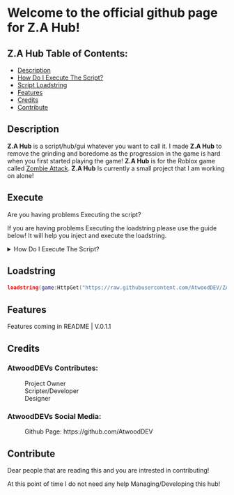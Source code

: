 # **Welcome to the official github page for Z.A Hub!**

## Z.A Hub Table of Contents:
- [Description](#description)
- [How Do I Execute The Script?](#execute)
- [Script Loadstring](#loadstring)
- [Features](#features)
- [Credits](#credits)
- [Contribute](#contribute)

## Description

**Z.A Hub** is a script/hub/gui whatever you want to call it. I made **Z.A Hub** to remove the grinding and boredome as the progression in the game is hard when you first started playing the game! **Z.A Hub** is for the Roblox game called [Zombie Attack](https://www.roblox.com/games/1240123653/Zombie-Attack). **Z.A Hub** Is currently a small project that I am working on alone!

## Execute

Are you having problems Executing the script?

If you are having problems Executing the loadstring please use the guide below! It will help you inject and execute the loadstring.

<details><summary>How Do I Execute The Script?</summary>
<p>

### First of all you will need to select the executor that you are using!

<!-- EXECUTOR: Synapse X -->
<details><summary>Synapse X [PAID]</summary>
<p>
<details><summary>Text Guide</summary>
<p>
You will be starting by opening the Executor you are using!

- Then join a game of [Zombie Attack](https://www.roblox.com/games/1240123653/Zombie-Attack) on Roblox.
- Now that you are in-game and you have your executor open. You will need to find the **INJECT** button on the executor.
- Once you find the button you will press it.
- The executor will now **Inject** into roblox.
- After **Injecting** you will copy the **loadstring** below!

```lua
loadstring(game:HttpGet("https://raw.githubusercontent.com/AtwoodDEV/ZA-Hub/main/Z.A-Hub.lua"))()
```
- Once you copied the **loadstring** you are going to paste it in the executor.
- After all that find the **EXECUTE** button and click it to load the script!
</p>
</details>
<details><summary>Image Guide</summary>
<p>

### Start by opening the ***Synapse X*** executor!
  
![alt text](https://github.com/AtwoodDEV/ZA-Hub/blob/main/Assets/Images/Executors/Synapse%20X/Synapse%20Guide%20%231.png "Synapse Guide #1")

### While ***Synapse X*** is opening. You can join in a game of [Zombie Attack](https://www.roblox.com/games/1240123653/Zombie-Attack).
  
![alt text](https://github.com/AtwoodDEV/ZA-Hub/blob/main/Assets/Images/Executors/Synapse%20X/Synapse%20Guide%20%232.png "Synapse Guide #2")

### When you are in-game and ***Synapse X*** is fully open you are going to click ***ATTACH***
  
![alt text](https://github.com/AtwoodDEV/ZA-Hub/blob/main/Assets/Images/Executors/Synapse%20X/Synapse%20Guide%20%233.png "Synapse Guide #3")

### While ***Synapse X*** is attaching to Roblox you can go ahead and copy the ***Loadstring*** below!
  
```lua
loadstring(game:HttpGet("https://raw.githubusercontent.com/AtwoodDEV/ZA-Hub/main/Z.A-Hub.lua"))()
```

### After that you have copied the Loadstring you can go ahead and ***PASTE*** it into the Executor.
  
![alt text](https://github.com/AtwoodDEV/ZA-Hub/blob/main/Assets/Images/Executors/Synapse%20X/Synapse%20Guide%20%235.png "Synapse Guide #5")
  
### After that you have pasted in the loadstring in the executor you are gonna press ***EXECUTE***
  
![alt text](https://github.com/AtwoodDEV/ZA-Hub/blob/main/Assets/Images/Executors/Synapse%20X/Synapse%20Guide%20%236.png "Synapse Guide #6")
  
### And then just wait for the script to load and then you are good to go and have ***FUN***
  
![alt text](https://github.com/AtwoodDEV/ZA-Hub/blob/main/Assets/Images/Executors/Synapse%20X/Synapse%20Guide%20%237.png "Synapse Guide #7")
</p>
</details>
</p>
</details>

<!-- EXECUTOR: Script-Ware -->

<details><summary>Script-Ware [PAID]</summary>
<p>
<details><summary>Text Guide</summary>
<p>
You will be starting by opening the Executor you are using!

- Then join a game of [Zombie Attack](https://www.roblox.com/games/1240123653/Zombie-Attack) on Roblox.
- Now that you are in-game and you have your executor open. You will need to find the **INJECT** button on the executor.
- Once you find the button you will press it.
- The executor will now **Inject** into roblox.
- After **Injecting** you will copy the **loadstring** below!

```lua
loadstring(game:HttpGet("https://raw.githubusercontent.com/AtwoodDEV/ZA-Hub/main/Z.A-Hub.lua"))()
```
- Once you copied the **loadstring** you are going to paste it in the executor.
- After all that find the **EXECUTE** button and click it to load the script!
</p>
</details>
<details><summary>Image Guide</summary>
<p>

#### GUIDE COMING SOON!

</p>
</details>
</p>
</details>


</p>
</details>

## Loadstring

```lua
loadstring(game:HttpGet("https://raw.githubusercontent.com/AtwoodDEV/ZA-Hub/main/Z.A-Hub.lua"))()
```

## Features

Features coming in README | V.0.1.1 

## Credits

### AtwoodDEVs Contributes:
<dl>
  <dd>Project Owner</dd>
  <dd>Scripter/Developer</dd>
  <dd>Designer</dd>
</dl>

### AtwoodDEVs Social Media:
<dl>
  <dd>Github Page: https://github.com/AtwoodDEV</dd>
</dl>

## Contribute

Dear people that are reading this and you are intrested in contributing!

At this point of time I do not need any help Managing/Developing this hub!

